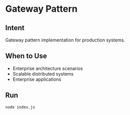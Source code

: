 # Gateway Pattern

## Intent
Gateway pattern implementation for production systems.

## When to Use
- Enterprise architecture scenarios
- Scalable distributed systems
- Enterprise applications

## Run
```bash
node index.js
```
